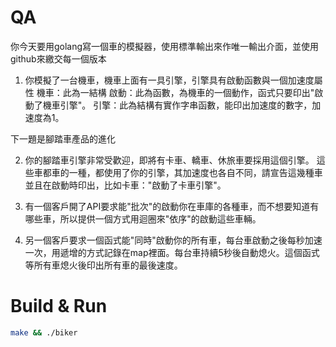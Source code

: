 # QA

你今天要用golang寫一個車的模擬器，使用標準輸出來作唯一輸出介面，並使用github來繳交每一個版本

1. 你模擬了一台機車，機車上面有一具引擎，引擎具有啟動函數與一個加速度屬性
機車：此為一結構
啟動：此為函數，為機車的一個動作，函式只要印出"啟動了機車引擎"。
引擎：此為結構有實作字串函數，能印出加速度的數字，加速度為1。

下一題是腳踏車產品的進化

2. 你的腳踏車引擎非常受歡迎，即將有卡車、轎車、休旅車要採用這個引擎。
這些車都車的一種，都使用了你的引擎，其加速度也各自不同，請宣告這幾種車並且在啟動時印出，比如卡車："啟動了卡車引擎"。

3. 有一個客戶開了API要求能"批次"的啟動你在車庫的各種車，而不想要知道有哪些車，所以提供一個方式用迴圈來"依序"的啟動這些車輛。

4. 另一個客戶要求一個函式能"同時"啟動你的所有車，每台車啟動之後每秒加速一次，用遞增的方式記錄在map裡面。每台車持續5秒後自動熄火。這個函式等所有車熄火後印出所有車的最後速度。

# Build & Run

```bash
make && ./biker
```
